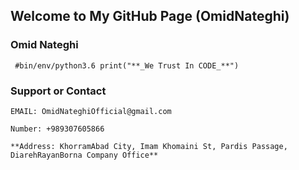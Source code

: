 ## Welcome to My GitHub Page (OmidNateghi)

### Omid Nateghi

`
`
`
#bin/env/python3.6
print("**_We Trust In CODE_**")
`


### Support or Contact


`EMAIL: OmidNateghiOfficial@gmail.com`

`Number: +989307605866`

`**Address: KhorramAbad City, Imam Khomaini St, Pardis Passage, DiarehRayanBorna Company Office**`
